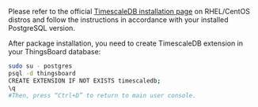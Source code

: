 Please refer to the official [TimescaleDB installation page](https://docs.timescale.com/latest/getting-started/installation/rhel-centos/installation-yum) on RHEL/CentOS distros and follow the instructions in accordance with your installed PostgreSQL version.

After package installation, you need to create TimescaleDB extension in your ThingsBoard database:
```bash
sudo su - postgres
psql -d thingsboard
CREATE EXTENSION IF NOT EXISTS timescaledb;
\q
#Then, press “Ctrl+D” to return to main user console.
```